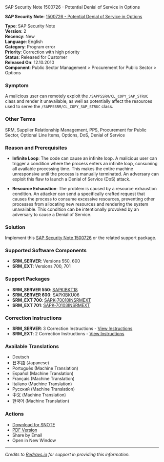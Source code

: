 SAP Security Note 1500726 - Potential Denial of Service in Options

**SAP Security Note**: [1500726 - Potential Denial of Service in Options](https://me.sap.com/notes/0001500726)

**Type**: SAP Security Note  
**Version**: 2  
**Recency**: New  
**Language**: English  
**Category**: Program error  
**Priority**: Correction with high priority  
**Status**: Released for Customer  
**Released On**: 12.10.2010  
**Component**: Public Sector Management > Procurement for Public Sector > Options

### Symptom
A malicious user can remotely exploit the `/SAPPSSRM/CL_COPY_SAP_STRUC` class and render it unavailable, as well as potentially affect the resources used to serve the `/SAPPSSRM/CL_COPY_SAP_STRUC` class.

### Other Terms
SRM, Supplier Relationship Management, PPS, Procurement for Public Sector, Optional Line Items, Options, DoS, Denial of Service

### Reason and Prerequisites
- **Infinite Loop**: The code can cause an infinite loop. A malicious user can trigger a condition where the process enters an infinite loop, consuming all available processing time. This makes the entire machine unresponsive until the process is manually terminated. An adversary can exploit this flaw to launch a Denial of Service (DoS) attack.
  
- **Resource Exhaustion**: The problem is caused by a resource exhaustion condition. An attacker can send a specifically crafted request that causes the process to consume excessive resources, preventing other processes from allocating new resources and rendering the system unavailable. This condition can be intentionally provoked by an adversary to cause a Denial of Service.

### Solution
Implement this [SAP Security Note 1500726](https://me.sap.com/notes/0001500726) or the related support package.

### Supported Software Components
- **SRM_SERVER**: Versions 550, 600
- **SRM_EXT**: Versions 700, 701

### Support Packages
- **SRM_SERVER 550**: [SAPKIBKT18](https://me.sap.com/supportpackage/SAPKIBKT18)
- **SRM_SERVER 600**: [SAPKIBKU06](https://me.sap.com/supportpackage/SAPKIBKU06)
- **SRM_EXT 700**: [SAPK-70010INSRMEXT](https://me.sap.com/supportpackage/SAPK-70010INSRMEXT)
- **SRM_EXT 701**: [SAPK-70103INSRMEXT](https://me.sap.com/supportpackage/SAPK-70103INSRMEXT)

### Correction Instructions
- **SRM_SERVER**: 3 Correction Instructions - [View Instructions](https://me.sap.com/corrins/0001500726/551)
- **SRM_EXT**: 2 Correction Instructions - [View Instructions](https://me.sap.com/corrins/0001500726/6226)

### Available Translations
- Deutsch
- 日本語 (Japanese)
- Português (Machine Translation)
- Español (Machine Translation)
- Français (Machine Translation)
- Italiano (Machine Translation)
- Русский (Machine Translation)
- 中文 (Machine Translation)
- 한국어 (Machine Translation)

### Actions
- [Download for SNOTE](https://notesdownloads.sap.com/note/0040000008883622017)
- [PDF Version](https://userapps.support.sap.com/sap/support/sfm/notes/print/0001500726?language=en-US&token=8E80F5D4BB71A8119B8DF14662DF8B7F)
- Share by Email
- Open in New Window

---

*Credits to [Redrays.io](https://redrays.io) for support in providing this information.*